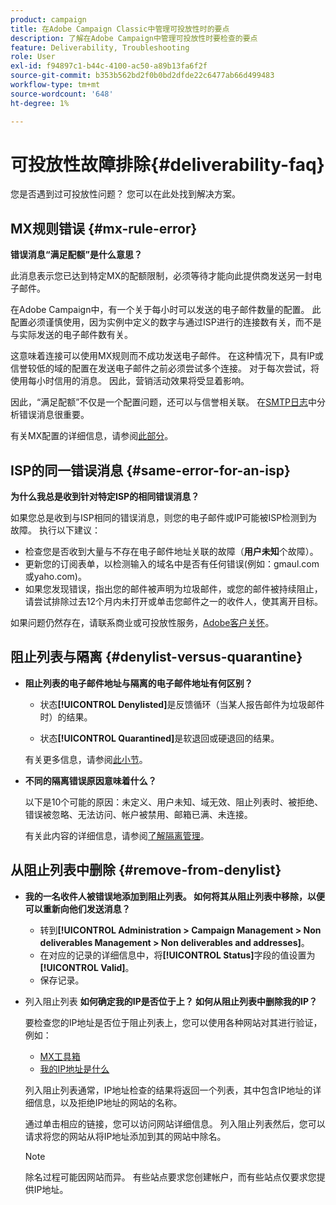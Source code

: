 ```yaml
---
product: campaign
title: 在Adobe Campaign Classic中管理可投放性时的要点
description: 了解在Adobe Campaign中管理可投放性时要检查的要点
feature: Deliverability, Troubleshooting
role: User
exl-id: f94897c1-b44c-4100-ac50-a89b13fa6f2f
source-git-commit: b353b562bd2f0b0bd2dfde22c6477ab66d499483
workflow-type: tm+mt
source-wordcount: '648'
ht-degree: 1%

---
```


# 可投放性故障排除{#deliverability-faq}

您是否遇到过可投放性问题？ 您可以在此处找到解决方案。

## MX规则错误 {#mx-rule-error}

**错误消息“满足配额”是什么意思？**

此消息表示您已达到特定MX的配额限制，必须等待才能向此提供商发送另一封电子邮件。

在Adobe Campaign中，有一个关于每小时可以发送的电子邮件数量的配置。 此配置必须谨慎使用，因为实例中定义的数字与通过ISP进行的连接数有关，而不是与实际发送的电子邮件数有关。

这意味着连接可以使用MX规则而不成功发送电子邮件。 在这种情况下，具有IP或信誉较低的域的配置在发送电子邮件之前必须尝试多个连接。 对于每次尝试，将使用每小时信用的消息。 因此，营销活动效果将受显着影响。

因此，“满足配额”不仅是一个配置问题，还可以与信誉相关联。 在[SMTP日志](../../production/using/monitoring-processes.md#smtp-errors-per-domain)中分析错误消息很重要。

有关MX配置的详细信息，请参阅[此部分](../../installation/using/email-deliverability.md#mx-configuration)。

## ISP的同一错误消息 {#same-error-for-an-isp}

**为什么我总是收到针对特定ISP的相同错误消息？**

如果您总是收到与ISP相同的错误消息，则您的电子邮件或IP可能被ISP检测到为故障。 执行以下建议：
* 检查您是否收到大量与不存在电子邮件地址关联的故障（**用户未知**&#x200B;个故障）。
* 更新您的订阅表单，以检测输入的域名中是否有任何错误(例如：gmaul.com或yaho.com)。
* 如果您发现错误，指出您的邮件被声明为垃圾邮件，或您的邮件被持续阻止，请尝试排除过去12个月内未打开或单击您邮件之一的收件人，使其离开目标。

如果问题仍然存在，请联系商业或可投放性服务，[Adobe客户关怀](https://helpx.adobe.com/cn/enterprise/admin-guide.html/enterprise/using/support-for-experience-cloud.ug.html)。

## 阻止列表与隔离 {#denylist-versus-quarantine}

* **阻止列表的电子邮件地址与隔离的电子邮件地址有何区别？**

   * 状态&#x200B;**[!UICONTROL Denylisted]**&#x200B;是反馈循环（当某人报告邮件为垃圾邮件时）的结果。

   * 状态&#x200B;**[!UICONTROL Quarantined]**&#x200B;是软退回或硬退回的结果。

  有关更多信息，请参阅[此小节](understanding-quarantine-management.md#quarantine-vs-denylist)。

* **不同的隔离错误原因意味着什么？**

  以下是10个可能的原因：未定义、用户未知、域无效、阻止列表时、被拒绝、错误被忽略、无法访问、帐户被禁用、邮箱已满、未连接。

  有关此内容的详细信息，请参阅[了解隔离管理](understanding-quarantine-management.md)。

## 从阻止列表中删除 {#remove-from-denylist}

* **我的一名收件人被错误地添加到阻止列表。 如何将其从阻止列表中移除，以便可以重新向他们发送消息？**

   * 转到&#x200B;**[!UICONTROL Administration > Campaign Management > Non deliverables Management > Non deliverables and addresses]**。
   * 在对应的记录的详细信息中，将&#x200B;**[!UICONTROL Status]**&#x200B;字段的值设置为&#x200B;**[!UICONTROL Valid]**。
   * 保存记录。

* 列入阻止列表 **如何确定我的IP是否位于上？ 如何从阻止列表中删除我的IP？**

  要检查您的IP地址是否位于阻止列表上，您可以使用各种网站对其进行验证，例如：
   * [MX工具箱](https://mxtoolbox.com/)
   * [我的IP地址是什么](https://whatismyipaddress.com)

  列入阻止列表通常，IP地址检查的结果将返回一个列表，其中包含IP地址的详细信息，以及拒绝IP地址的网站的名称。

  通过单击相应的链接，您可以访问网站详细信息。 列入阻止列表然后，您可以请求将您的网站从将IP地址添加到其的网站中除名。

  >[!NOTE]
  >
  >除名过程可能因网站而异。 有些站点要求您创建帐户，而有些站点仅要求您提供IP地址。
